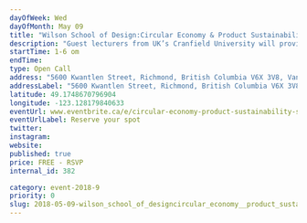 ```yaml
---
dayOfWeek: Wed
dayOfMonth: May 09
title: "Wilson School of Design:Circular Economy & Product Sustainability: Student Edition"
description: "Guest lecturers from UK’s Cranfield University will provide participants with an interactive workshop leaving attendees with an understanding of what a circular economy is and how they can implement circular innovation to add new value to their studies. <br> <br> Participants will use state of the art tools and approaches to assess their current capability levels for the integration of circular economy principles into their learning. https://www.facebook.com/events/380842069058937/"
startTime: 1-6 om
endTime: 
type: Open Call
address: "5600 Kwantlen Street, Richmond, British Columbia V6X 3V8, Vancouver, BC, Canada"
addressLabel: "5600 Kwantlen Street, Richmond, British Columbia V6X 3V8"
latitude: 49.1748670796904
longitude: -123.128179840633
eventUrl: www.eventbrite.ca/e/circular-economy-product-sustainability-student-edition-tickets-45121259903
eventUrlLabel: Reserve your spot
twitter: 
instagram: 
website: 
published: true
price: FREE - RSVP
internal_id: 382

category: event-2018-9
priority: 0
slug: 2018-05-09-wilson_school_of_designcircular_economy__product_sustainability_student_edition
---
```

